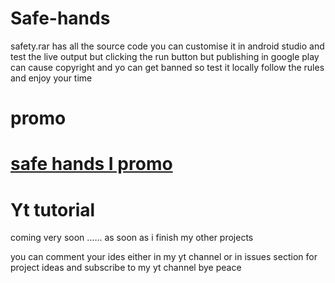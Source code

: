 # Safe-hands


safety.rar has all the source code you can customise it in android studio and test the live output but clicking the run button but publishing in google play can cause 
copyright and yo can get banned so test it locally follow the rules and enjoy your time 


# promo 

<a href="https://www.youtube.com/watch?v=jDNvoGFXWo0"><h1>safe hands I promo</h1></a>

# Yt tutorial 

coming very soon ...... as soon as i finish my other projects 

you can comment your ides either in my yt channel or in issues section for project ideas and subscribe to my yt channel bye peace 
